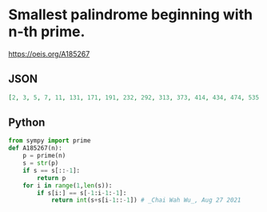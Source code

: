 # Smallest palindrome beginning with n\-th prime\.
https://oeis.org/A185267
## JSON
```JSON
[2, 3, 5, 7, 11, 131, 171, 191, 232, 292, 313, 373, 414, 434, 474, 535, 595, 616, 676, 717, 737, 797, 838, 898, 979, 101, 10301, 10701, 10901, 11311, 12721, 131, 13731, 13931, 14941, 151, 15751, 16361, 16761, 17371, 17971, 181, 191, 19391, 19791, 1991, 2112, 22322]
```
## Python
```Python
from sympy import prime
def A185267(n):
    p = prime(n)
    s = str(p)
    if s == s[::-1]:
        return p
    for i in range(1,len(s)):
        if s[i:] == s[-1:i-1:-1]:
            return int(s+s[i-1::-1]) # _Chai Wah Wu_, Aug 27 2021
```
